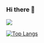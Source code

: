 ### Hi there 👋

<div>
  <img src="https://github-readme-stats.vercel.app/api/top-langs/?username=FeroBecass"
</div>

  
  [![Top Langs](https://github-readme-stats.vercel.app/api/top-langs/?username=FeroBecass&langs_count=8&count_private=true)](https://github.com/anuraghazra/github-readme-stats)
